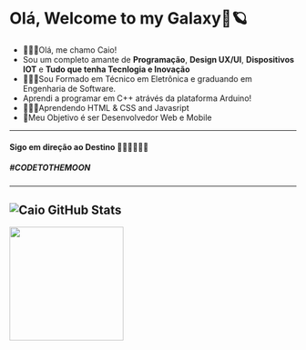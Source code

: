# Olá, Welcome to my Galaxy🚀🪐
- 🙋🏻‍♂️Olá, me chamo Caio!
- Sou um completo amante de <strong>Programação</strong>, <strong>Design UX/UI</strong>, <strong>Dispositivos IOT</strong> e <strong>Tudo que tenha Tecnlogia e Inovação</strong>
- 👨🏻‍💻Sou Formado em Técnico em Eletrônica e graduando em Engenharia de Software.<br>
- Aprendi a programar em C++ atrávés da plataforma Arduino!<br>
- 👨🏻‍🚀Aprendendo HTML & CSS and Javasript
- 🎯Meu Objetivo é ser Desenvolvedor Web e Mobile</strong><br>

---
  #### Sigo em direção ao Destino 👨🏻‍🚀🚀🚩🌑
  ##### #CODETOTHEMOON
---
![Caio GitHub Stats](https://github-readme-stats.vercel.app/api?username=caioaugust&theme=material-palenight&show_icons=true)
---
<img src="https://media2.giphy.com/media/PmYFV3urYHA7y35cRQ/giphy.gif?cid=ecf05e47f00um43yrxhrujjawp596nupz22wwiec1wxyikvf&rid=giphy.gif&ct=g" width="200" height="200" />
</div>

